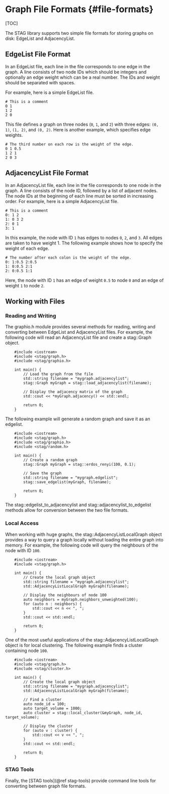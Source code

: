 Graph File Formats {#file-formats}
=======================

[TOC]

The STAG library supports two simple file formats for storing graphs on disk:
EdgeList and AdjacencyList.

EdgeList File Format
--------------------
In an EdgeList file, each line in the file corresponds to one edge in the graph.
A line consists of two node IDs which should be integers and optionally an
edge weight which can be a real number.
The IDs and weight should be separated with spaces.

For example, here is a simple EdgeList file.

~~~~~~~~~~~~~
# This is a comment
0 1
1 2
2 0
~~~~~~~~~~~~~

This file defines a graph on three nodes (`0`, `1`, and `2`) with three edges:
`(0, 1)`, `(1, 2)`, and `(0, 2)`.
Here is another example, which specifies edge weights.

~~~~~~~~~~~~~
# The third number on each row is the weight of the edge.
0 1 0.5
1 2 1
2 0 3
~~~~~~~~~~~~~

AdjacencyList File Format
-------------------------
In an AdjacencyList file, each line in the file corresponds to one node in
the graph.
A line consists of the node ID, followed by a list of adjacent nodes.
The node IDs at the beginning of each line must be sorted in increasing order.
For example, here is a simple AdjacencyList file.

~~~~~~
# This is a comment
0: 1 2
1: 0 3 2
2: 0 1
3: 1
~~~~~~

In this example, the node with ID `1` has edges to nodes `0`, `2`, and `3`.
All edges are taken to have weight 1.
The following example shows how to specify the weight of each edge.

~~~~~~
# The number after each colon is the weight of the edge.
0: 1:0.5 2:0.5
1: 0:0.5 2:1
2: 0:0.5 1:1
~~~~~~

Here, the node with ID `1` has an edge of weight `0.5` to node `0` and an edge
of weight `1` to node `2`.


Working with Files
------------------

### Reading and Writing
The graphio.h module provides several methods for reading, writing and converting
between EdgeList and AdjacencyList files.
For example, the following code will read an AdjacencyList file and create a
stag::Graph object.

~~~~~~{.cpp}
    #include <iostream>
    #include <stag/graph.h>
    #include <stag/graphio.h>

    int main() {
        // Load the graph from the file
        std::string filename = "mygraph.adjacencylist";
        stag::Graph myGraph = stag::load_adjacencylist(filename);
        
        // Display the adjacency matrix of the graph
        std::cout << *myGraph.adjacency() << std::endl;
  
        return 0;
    }
~~~~~~

The following example will generate a random graph and save it as an edgelist.

~~~~~~{.cpp}
    #include <iostream>
    #include <stag/graph.h>
    #include <stag/graphio.h>
    #include <stag/random.h>

    int main() {
        // Create a random graph
        stag::Graph myGraph = stag::erdos_renyi(100, 0.1);
        
        // Save the graph
        std::string filename = "mygraph.edgelist";
        stag::save_edgelist(myGraph, filename);
  
        return 0;
    }
~~~~~~

The stag::edgelist_to_adjacencylist and stag::adjacencylist_to_edgelist methods
allow for conversion between the two file formats.

### Local Access
When working with huge graphs, the stag::AdjacencyListLocalGraph object
provides a way to query a graph locally without loading the entire graph into
memory.
For example, the following code will query the neighbours of the node with ID
`100`.

~~~~~~{.cpp}
    #include <iostream>
    #include <stag/graph.h>

    int main() {
        // Create the local graph object
        std::string filename = "mygraph.adjacencylist";
        std::AdjacencyListLocalGraph myGraph(filename);
        
        // Display the neighbours of node 100
        auto neighbors = myGraph.neighbors_unweighted(100);
        for (auto n : neighbors) {
            std::cout << n << ", ";
        }
        std::cout << std::endl;
  
        return 0;
    }
~~~~~~

One of the most useful applications of the stag::AdjacencyListLocalGraph object
is for local clustering.
The following example finds a cluster containing node `100`.

~~~~~~{.cpp}
    #include <iostream>
    #include <stag/graph.h>
    #include <stag/cluster.h>

    int main() {
        // Create the local graph object
        std::string filename = "mygraph.adjacencylist";
        std::AdjacencyListLocalGraph myGraph(filename);
        
        // Find a cluster
        auto node_id = 100;
        auto target_volume = 1000;
        auto cluster = stag::local_cluster(&myGraph, node_id, target_volume);
       
        // Display the cluster 
        for (auto v : cluster) {
            std::cout << v << ", ";
        }
        std::cout << std::endl;
  
        return 0;
    }
~~~~~~

### STAG Tools
Finally, the [STAG tools](@ref stag-tools) provide command line tools
for converting between graph file formats.
